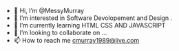 - 👋 Hi, I’m @MessyMurray
- 👀 I’m interested in Software Devolopement and Design .
- 🌱 I’m currently learning HTML CSS AND JAVASCRIPT
- 💞️ I’m looking to collaborate on ...
- 📫 How to reach me cmurray1989@live.com

<!---
MessyMurray/MessyMurray is a ✨ special ✨ repository because its `README.md` (this file) appears on your GitHub profile.
You can click the Preview link to take a look at your changes.
--->

